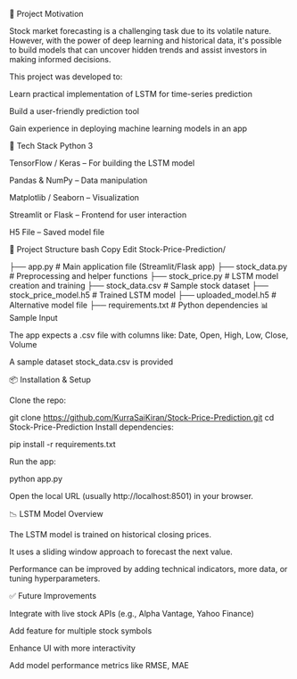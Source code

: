 🚀 Project Motivation

Stock market forecasting is a challenging task due to its volatile nature. However, with the power of deep learning and historical data, it's possible to build models that can uncover hidden trends and assist investors in making informed decisions.

This project was developed to:

Learn practical implementation of LSTM for time-series prediction

Build a user-friendly prediction tool

Gain experience in deploying machine learning models in an app

🧠 Tech Stack
Python 3

TensorFlow / Keras – For building the LSTM model

Pandas & NumPy – Data manipulation

Matplotlib / Seaborn – Visualization

Streamlit or Flask – Frontend for user interaction

H5 File – Saved model file

📂 Project Structure
bash
Copy
Edit
Stock-Price-Prediction/

├── app.py                   # Main application file (Streamlit/Flask app)
├── stock_data.py           # Preprocessing and helper functions
├── stock_price.py          # LSTM model creation and training
├── stock_data.csv          # Sample stock dataset
├── stock_price_model.h5    # Trained LSTM model
├── uploaded_model.h5       # Alternative model file
├── requirements.txt        # Python dependencies
📊 Sample Input

The app expects a .csv file with columns like: Date, Open, High, Low, Close, Volume

A sample dataset stock_data.csv is provided

📦 Installation & Setup

Clone the repo:


git clone https://github.com/KurraSaiKiran/Stock-Price-Prediction.git
cd Stock-Price-Prediction
Install dependencies:


pip install -r requirements.txt

Run the app:


python app.py

Open the local URL (usually http://localhost:8501) in your browser.

📉 LSTM Model Overview

The LSTM model is trained on historical closing prices.

It uses a sliding window approach to forecast the next value.

Performance can be improved by adding technical indicators, more data, or tuning hyperparameters.



✅ Future Improvements

Integrate with live stock APIs (e.g., Alpha Vantage, Yahoo Finance)

Add feature for multiple stock symbols

Enhance UI with more interactivity

Add model performance metrics like RMSE, MAE
